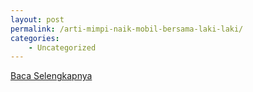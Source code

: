 ```yaml
---
layout: post
permalink: /arti-mimpi-naik-mobil-bersama-laki-laki/
categories:
    - Uncategorized
---
```


[Baca Selengkapnya](/06)